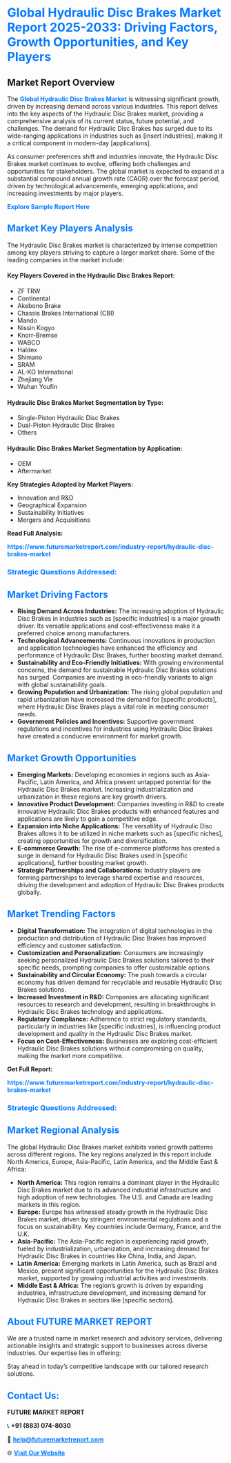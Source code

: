<h1 style="color: #007BFF;">Global Hydraulic Disc Brakes Market Report 2025-2033: Driving Factors, Growth Opportunities, and Key Players</h1>

<section id="overview">
<h2>Market Report Overview</h2>
<p>The <a href="https://www.futuremarketreport.com/industry-report/hydraulic-disc-brakes-market" style="color: #007BFF; text-decoration: none;"><strong>Global Hydraulic Disc Brakes Market</strong></a> is witnessing significant growth, driven by increasing demand across various industries. This report delves into the key aspects of the Hydraulic Disc Brakes market, providing a comprehensive analysis of its current status, future potential, and challenges. The demand for Hydraulic Disc Brakes has surged due to its wide-ranging applications in industries such as [insert industries], making it a critical component in modern-day [applications].</p>
<p>As consumer preferences shift and industries innovate, the Hydraulic Disc Brakes market continues to evolve, offering both challenges and opportunities for stakeholders. The global market is expected to expand at a substantial compound annual growth rate (CAGR) over the forecast period, driven by technological advancements, emerging applications, and increasing investments by major players.</p>
</section>

<section id="overview">
<p><a href="https://www.futuremarketreport.com/request-sample/reportId=41715" style="color: #007BFF; text-decoration: none;"><strong>Explore Sample Report Here</strong></a></p>
</section>

<section id="key-players">
<h2 style="color: #007BFF;">Market Key Players Analysis</h2>
<p>The Hydraulic Disc Brakes market is characterized by intense competition among key players striving to capture a larger market share. Some of the leading companies in the market include:</p>
<h4>Key Players Covered in the Hydraulic Disc Brakes Report:</h4>
<ul><li>ZF TRW</li><li>Continental</li><li>Akebono Brake</li><li>Chassis Brakes International (CBI)</li><li>Mando</li><li>Nissin Kogyo</li><li>Knorr-Bremse</li><li>WABCO</li><li>Haldex</li><li>Shimano</li><li>SRAM</li><li>AL-KO International</li><li>Zhejiang Vie</li><li>Wuhan Youfin</li></ul>
<h4>Hydraulic Disc Brakes Market Segmentation by Type:</h4>
<ul><li>Single-Piston Hydraulic Disc Brakes</li><li>Dual-Piston Hydraulic Disc Brakes</li><li>Others</li></ul>

<h4>Hydraulic Disc Brakes Market Segmentation by Application:</h4>
<ul><li>OEM</li><li>Aftermarket</li></ul>
<p><strong>Key Strategies Adopted by Market Players:</strong></p>
<ul>
<li>Innovation and R&D</li>
<li>Geographical Expansion</li>
<li>Sustainability Initiatives</li>
<li>Mergers and Acquisitions</li>
</ul>
</section>

<section>
<p><strong>Read Full Analysis: </strong></p><a href="https://www.futuremarketreport.com/industry-report/hydraulic-disc-brakes-market" style="color: #007BFF; text-decoration: none;"><strong>https://www.futuremarketreport.com/industry-report/hydraulic-disc-brakes-market</strong></a>
<h3 style="color: #007BFF;">Strategic Questions Addressed:</h3>
</section>

<section id="driving-factors">
<h2 style="color: #007BFF;">Market Driving Factors</h2>
<ul>
<li><strong>Rising Demand Across Industries:</strong> The increasing adoption of Hydraulic Disc Brakes in industries such as [specific industries] is a major growth driver. Its versatile applications and cost-effectiveness make it a preferred choice among manufacturers.</li>
<li><strong>Technological Advancements:</strong> Continuous innovations in production and application technologies have enhanced the efficiency and performance of Hydraulic Disc Brakes, further boosting market demand.</li>
<li><strong>Sustainability and Eco-Friendly Initiatives:</strong> With growing environmental concerns, the demand for sustainable Hydraulic Disc Brakes solutions has surged. Companies are investing in eco-friendly variants to align with global sustainability goals.</li>
<li><strong>Growing Population and Urbanization:</strong> The rising global population and rapid urbanization have increased the demand for [specific products], where Hydraulic Disc Brakes plays a vital role in meeting consumer needs.</li>
<li><strong>Government Policies and Incentives:</strong> Supportive government regulations and incentives for industries using Hydraulic Disc Brakes have created a conducive environment for market growth.</li>
</ul>
</section>

<section id="growth-opportunities">
<h2 style="color: #007BFF;">Market Growth Opportunities</h2>
<ul>
<li><strong>Emerging Markets:</strong> Developing economies in regions such as Asia-Pacific, Latin America, and Africa present untapped potential for the Hydraulic Disc Brakes market. Increasing industrialization and urbanization in these regions are key growth drivers.</li>
<li><strong>Innovative Product Development:</strong> Companies investing in R&D to create innovative Hydraulic Disc Brakes products with enhanced features and applications are likely to gain a competitive edge.</li>
<li><strong>Expansion into Niche Applications:</strong> The versatility of Hydraulic Disc Brakes allows it to be utilized in niche markets such as [specific niches], creating opportunities for growth and diversification.</li>
<li><strong>E-commerce Growth:</strong> The rise of e-commerce platforms has created a surge in demand for Hydraulic Disc Brakes used in [specific applications], further boosting market growth.</li>
<li><strong>Strategic Partnerships and Collaborations:</strong> Industry players are forming partnerships to leverage shared expertise and resources, driving the development and adoption of Hydraulic Disc Brakes products globally.</li>
</ul>
</section>

<section id="trending-factors">
<h2 style="color: #007BFF;">Market Trending Factors</h2>
<ul>
<li><strong>Digital Transformation:</strong> The integration of digital technologies in the production and distribution of Hydraulic Disc Brakes has improved efficiency and customer satisfaction.</li>
<li><strong>Customization and Personalization:</strong> Consumers are increasingly seeking personalized Hydraulic Disc Brakes solutions tailored to their specific needs, prompting companies to offer customizable options.</li>
<li><strong>Sustainability and Circular Economy:</strong> The push towards a circular economy has driven demand for recyclable and reusable Hydraulic Disc Brakes solutions.</li>
<li><strong>Increased Investment in R&D:</strong> Companies are allocating significant resources to research and development, resulting in breakthroughs in Hydraulic Disc Brakes technology and applications.</li>
<li><strong>Regulatory Compliance:</strong> Adherence to strict regulatory standards, particularly in industries like [specific industries], is influencing product development and quality in the Hydraulic Disc Brakes market.</li>
<li><strong>Focus on Cost-Effectiveness:</strong> Businesses are exploring cost-efficient Hydraulic Disc Brakes solutions without compromising on quality, making the market more competitive.</li>
</ul>
</section>

<section>
<p><strong>Get Full Report: </strong></p><a href="https://www.futuremarketreport.com/industry-report/hydraulic-disc-brakes-market" style="color: #007BFF; text-decoration: none;"><strong>https://www.futuremarketreport.com/industry-report/hydraulic-disc-brakes-market</strong></a>
<h3 style="color: #007BFF;">Strategic Questions Addressed:</h3>
</section>


<section id="regional-analysis">
<h2 style="color: #007BFF;">Market Regional Analysis</h2>
<p>The global Hydraulic Disc Brakes market exhibits varied growth patterns across different regions. The key regions analyzed in this report include North America, Europe, Asia-Pacific, Latin America, and the Middle East & Africa:</p>
<ul>
<li><strong>North America:</strong> This region remains a dominant player in the Hydraulic Disc Brakes market due to its advanced industrial infrastructure and high adoption of new technologies. The U.S. and Canada are leading markets in this region.</li>
<li><strong>Europe:</strong> Europe has witnessed steady growth in the Hydraulic Disc Brakes market, driven by stringent environmental regulations and a focus on sustainability. Key countries include Germany, France, and the U.K.</li>
<li><strong>Asia-Pacific:</strong> The Asia-Pacific region is experiencing rapid growth, fueled by industrialization, urbanization, and increasing demand for Hydraulic Disc Brakes in countries like China, India, and Japan.</li>
<li><strong>Latin America:</strong> Emerging markets in Latin America, such as Brazil and Mexico, present significant opportunities for the Hydraulic Disc Brakes market, supported by growing industrial activities and investments.</li>
<li><strong>Middle East & Africa:</strong> The region’s growth is driven by expanding industries, infrastructure development, and increasing demand for Hydraulic Disc Brakes in sectors like [specific sectors].</li>
</ul>
</section>

<footer>
<h2 style="color: #007BFF;">About FUTURE MARKET REPORT</h2>
<p>We are a trusted name in market research and advisory services, delivering actionable insights and strategic support to businesses across diverse industries. Our expertise lies in offering:</p>

<p>Stay ahead in today’s competitive landscape with our tailored research solutions.</p>

<h2 style="color: #007BFF;">Contact Us:</h2>
<p><strong>FUTURE MARKET REPORT</strong></p>
<p>📞 <strong>+91 (883) 074-8030</strong></p>
<p>📧 <strong><a href="mailto:help@futuremarketreport.com" style="color: #007BFF;">help@futuremarketreport.com</a></strong></p>
<p>🌐 <strong><a href="https://www.futuremarketreport.com/" style="color: #007BFF;">Visit Our Website</a></strong></p>
</footer>